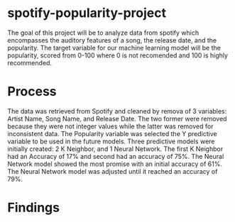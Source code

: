 # spotify-popularity-project
The goal of this project will be to analyze data from spotify which encompasses the auditory features of a song, the release date, and the popularity. The target variable for our machine learning model will be the popularity, scored from 0-100 where 0 is not recomended and 100 is highly recommended.

# Process
The data was retrieved from Spotify and cleaned by remova of 3 variables: Artist Name, Song Name, and Release Date. The two former were removed because they were not integer values while the latter was removed for inconsistent data. The Popularity variable was selected the Y predictive variable to be used in the future models.
Three predictive models were initially created: 2 K Neighbor, and 1 Neural Network. The first K Neighbor had an Accuracy of 17% and second had an accuracy of 75%. The Neural Network model showed the most promise with an initial accuracy of 61%.
The Neural Network model was adjusted until it reached an accuracy of 79%.

# Findings


